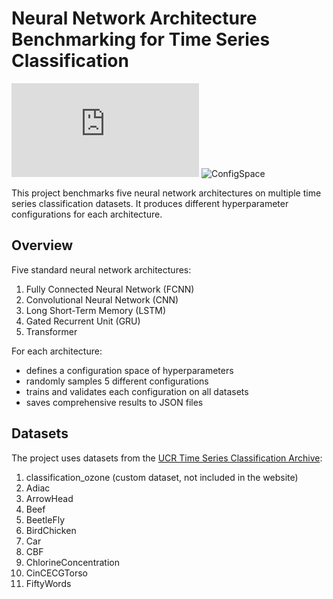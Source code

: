 # Neural Network Architecture Benchmarking for Time Series Classification

![Time Series Classification Datasets](https://www.timeseriesclassification.com/dataset.php)
![ConfigSpace](https://github.com/automl/ConfigSpace/)

This project benchmarks five neural network architectures on multiple time series classification datasets. It produces different hyperparameter configurations for each architecture.

## Overview

Five standard neural network architectures:
1. Fully Connected Neural Network (FCNN)
2. Convolutional Neural Network (CNN)
3. Long Short-Term Memory (LSTM)
4. Gated Recurrent Unit (GRU)
5. Transformer

For each architecture:
- defines a configuration space of hyperparameters
- randomly samples 5 different configurations
- trains and validates each configuration on all datasets
- saves comprehensive results to JSON files

## Datasets

The project uses datasets from the [UCR Time Series Classification Archive](https://www.timeseriesclassification.com):

1. classification_ozone (custom dataset, not included in the website)
2. Adiac
3. ArrowHead
4. Beef
5. BeetleFly
6. BirdChicken
7. Car
8. CBF
9. ChlorineConcentration
10. CinCECGTorso
11. FiftyWords